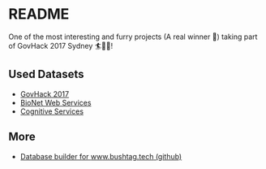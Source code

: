 # README

One of the most interesting and furry projects (A real winner 🤞)
taking part of GovHack 2017 Sydney 🏄🐨🦆!

## Used Datasets

* [GovHack 2017](http://2017.hackerspace.govhack.org/)
* [BioNet Web Services](https://data.bionet.nsw.gov.au/)
* [Cognitive Services](https://azure.microsoft.com/en-us/services/cognitive-services/)

## More

* [Database builder for www.bushtag.tech (github)](https://github.com/gpaw789/bushtag_db)
